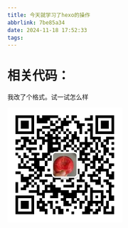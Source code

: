 ```yaml
---
title: 今天就学习了hexo的操作
abbrlink: 7be85a34
date: 2024-11-18 17:52:33
tags:
---
```


# 相关代码：

我改了个格式。试一试怎么样

[Hexo+GitHub搭建个人博客，实现云端编辑、一键发文]: https://www.cnblogs.com/all-smile/p/16608503.html



![人家的二维码](./今天就学习了hexo的操作/o_220901105158_qrcode_wechat.jpg)
